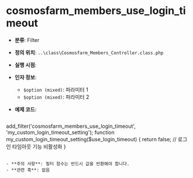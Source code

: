 # cosmosfarm_members_use_login_timeout

- **분류**: Filter
- **정의 위치**: `..\class\Cosmosfarm_Members_Controller.class.php`
- **실행 시점**: 
- **인자 정보**:
  - `$option (mixed)`: 파라미터 1
  - `$option (mixed)`: 파라미터 2
- **예제 코드**:

  ```php
add_filter('cosmosfarm_members_use_login_timeout', 'my_custom_login_timeout_setting');
    function my_custom_login_timeout_setting($use_login_timeout) {
        return false; // 로그인 타임아웃 기능 비활성화
    }
  ```

- **주의 사항**: 필터 함수는 반드시 값을 반환해야 합니다.
- **관련 훅**: 없음
